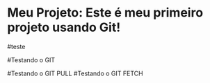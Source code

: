 # Meu Projeto: Este é meu primeiro projeto usando Git!
#teste

#Testando o GIT

#Testando o GIT PULL
#Testando o GIT FETCH
